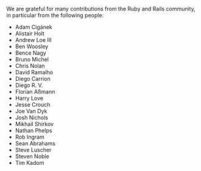 We are grateful for many contributions from the Ruby and Rails
community, in particular from the following people:

* Adam Cigánek
* Alistair Holt
* Andrew Loe III
* Ben Woosley
* Bence Nagy
* Bruno Michel
* Chris Nolan
* David Ramalho
* Diego Carrion
* Diego R. V.
* Florian Aßmann
* Harry Love
* Jesse Crouch
* Joe Van Dyk
* Josh Nichols
* Mikhail Shirkov
* Nathan Phelps
* Rob Ingram
* Sean Abrahams
* Steve Luscher
* Steven Noble
* Tim Kadom

